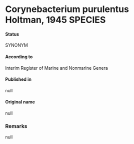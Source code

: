 # Corynebacterium purulentus Holtman, 1945 SPECIES

#### Status
SYNONYM

#### According to
Interim Register of Marine and Nonmarine Genera

#### Published in
null

#### Original name
null

### Remarks
null